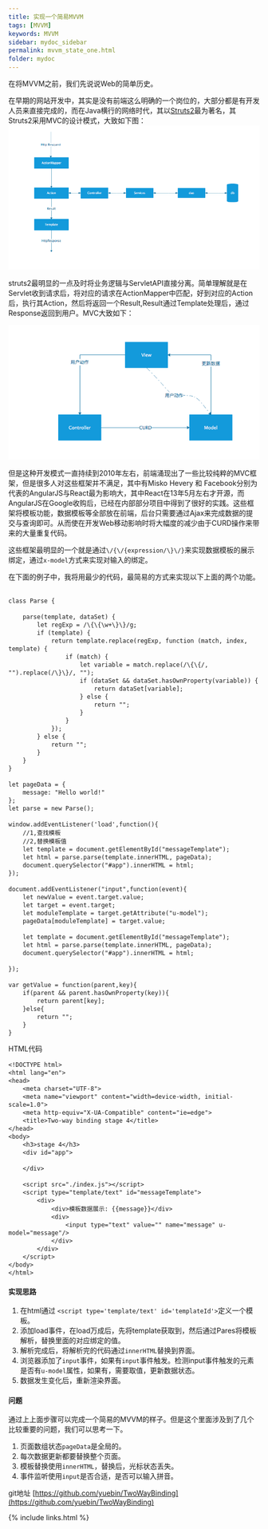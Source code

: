 ```yaml
---
title: 实现一个简易MVVM
tags: [MVVM]
keywords: MVVM
sidebar: mydoc_sidebar
permalink: mvvm_state_one.html
folder: mydoc
---
```

在将MVVM之前，我们先说说Web的简单历史。

在早期的网站开发中，其实是没有前端这么明确的一个岗位的，大部分都是有开发人员来直接完成的，而在Java横行的网络时代，其以[Struts2](https://struts.apache.org/)最为著名，其Struts2采用MVC的设计模式，大致如下图：
![URL TO DOM](./images/struts2.png "URL TO DOM")  


struts2最明显的一点及时将业务逻辑与ServletAPI直接分离。简单理解就是在Servlet收到请求后，将对应的请求在ActionMapper中匹配，好到对应的Action后，执行其Action，然后将返回一个Result,Result通过Template处理后，通过Response返回到用户。MVC大致如下：  

![URL TO DOM](./images/mvc.png "URL TO DOM") 


但是这种开发模式一直持续到2010年左右，前端涌现出了一些比较纯粹的MVC框架，但是很多人对这些框架并不满足，其中有Misko Hevery 和 Facebook分别为代表的AngularJS与React最为影响大，其中React在13年5月左右才开源，而AngularJS在Google收购后，已经在内部部分项目中得到了很好的实践。这些框架将模板功能，数据模板等全部放在前端，后台只需要通过Ajax来完成数据的提交与查询即可。从而使在开发Web移动影响时将大幅度的减少由于CURD操作来带来的大量重复代码。

这些框架最明显的一个就是通过`\/{\/{expression/\}\/}`来实现数据模板的展示绑定，通过`x-model`方式来实现对输入的绑定。

在下面的例子中，我将用最少的代码，最简易的方式来实现以下上面的两个功能。

```

class Parse {

    parse(template, dataSet) {
        let regExp = /\{\{\w+\}\}/g;
        if (template) {
            return template.replace(regExp, function (match, index, template) {
                if (match) {
                    let variable = match.replace(/\{\{/, "").replace(/\}\}/, "");
                    if (dataSet && dataSet.hasOwnProperty(variable)) {
                        return dataSet[variable];
                    } else {
                        return "";
                    }
                }
            });
        } else {
            return "";
        }
    }
}

let pageData = {
    message: "Hello world!"
};
let parse = new Parse();

window.addEventListener('load',function(){
    //1,查找模板
    //2,替换模板值
    let template = document.getElementById("messageTemplate");
    let html = parse.parse(template.innerHTML, pageData);
    document.querySelector("#app").innerHTML = html;
});

document.addEventListener("input",function(event){
    let newValue = event.target.value;
    let target = event.target;
    let moduleTemplate = target.getAttribute("u-model");
    pageData[moduleTemplate] = target.value;

    let template = document.getElementById("messageTemplate");
    let html = parse.parse(template.innerHTML, pageData);
    document.querySelector("#app").innerHTML = html;
    
});

var getValue = function(parent,key){
    if(parent && parent.hasOwnProperty(key)){
        return parent[key];
    }else{
        return "";
    }
}
```

HTML代码
```
<!DOCTYPE html>
<html lang="en">
<head>
    <meta charset="UTF-8">
    <meta name="viewport" content="width=device-width, initial-scale=1.0">
    <meta http-equiv="X-UA-Compatible" content="ie=edge">
    <title>Two-way binding stage 4</title>
</head>
<body>
    <h3>stage 4</h3>
    <div id="app">
        
    </div>

    <script src="./index.js"></script>
    <script type="template/text" id="messageTemplate">
        <div>
            <div>模板数据展示: {{message}}</div>
            <div>
                <input type="text" value="" name="message" u-model="message"/>
            </div>
        </div>
    </script>
</body>
</html>
```
#### 实现思路
1. 在html通过 `<script type='template/text' id='templateId'>`定义一个模板。
2. 添加load事件，在load万成后，先将template获取到，然后通过Pares将模板解析，替换里面的对应绑定的值。
3. 解析完成后，将解析完的代码通过`innerHTML`替换到界面。
4. 浏览器添加了`input`事件，如果有`input`事件触发。检测input事件触发的元素是否有`u-model`属性，如果有，需要取值，更新数据状态。
5. 数据发生变化后，重新渲染界面。

#### 问题 
  通过上上面步骤可以完成一个简易的MVVM的样子。但是这个里面涉及到了几个比较重要的问题，我们可以思考一下。
1. 页面数组状态`pageData`是全局的。
2. 每次数据更新都要替换整个页面。
3. 模板替换使用`innerHTML`，替换后，光标状态丢失。
4. 事件监听使用`input`是否合适，是否可以输入拼音。

git地址 [https://github.com/yuebin/TwoWayBinding](https://github.com/yuebin/TwoWayBinding)

{% include links.html %}